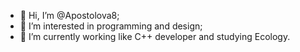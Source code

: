 - 👋 Hi, I’m @Apostolova8;
- 👀 I’m interested in programming and design;
- 🌱 I’m currently working like C++ developer and studying Ecology.


<!---
Apostolova8/Apostolova8 is a ✨ special ✨ repository because its `README.md` (this file) appears on your GitHub profile.
You can click the Preview link to take a look at your changes.
--->

